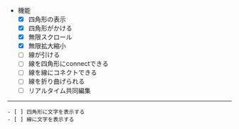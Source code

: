 - 機能
    - [x] 四角形の表示
    - [x] 四角形がかける
    - [x] 無限スクロール
    - [x] 無限拡大縮小
    - [ ] 線が引ける
    - [ ] 線を四角形にconnectできる
    - [ ] 線を線にコネクトできる
    - [ ] 線を折り曲げられる
    - [ ] リアルタイム共同編集

----------------

    - [ ] 四角形に文字を表示する
    - [ ] 線に文字を表示する